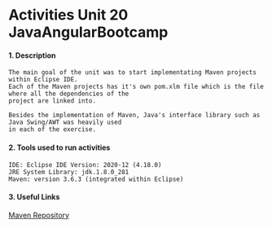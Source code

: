 # Activities Unit 20 JavaAngularBootcamp

#### 1. Description
```
The main goal of the unit was to start implementating Maven projects within Eclipse IDE. 
Each of the Maven projects has it's own pom.xlm file which is the file where all the dependencies of the
project are linked into.

Besides the implementation of Maven, Java's interface library such as Java Swing/AWT was heavily used 
in each of the exercise. 
```
#### 2. Tools used to run activities
```
IDE: Eclipse IDE Version: 2020-12 (4.18.0)
JRE System Library: jdk.1.8.0_281  
Maven: version 3.6.3 (integrated within Eclipse)
```
#### 3. Useful Links

[Maven Repository](https://mvnrepository.com/)



